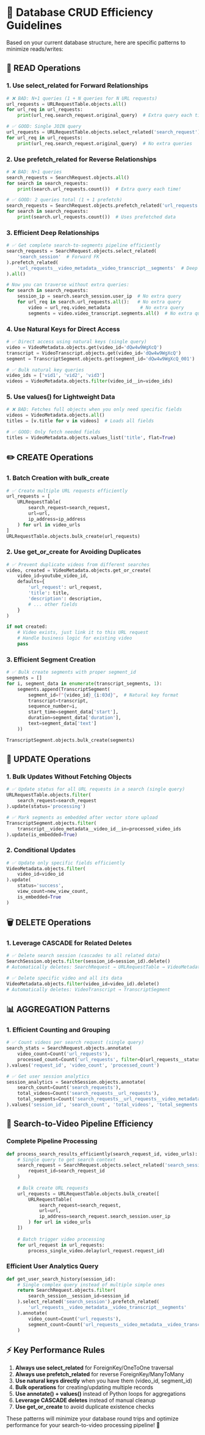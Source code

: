 # 🚀 **Database CRUD Efficiency Guidelines**

Based on your current database structure, here are specific patterns to minimize reads/writes:

## 📖 **READ Operations**

### **1. Use select_related for Forward Relationships**
```python
# ❌ BAD: N+1 queries (1 + N queries for N URL requests)
url_requests = URLRequestTable.objects.all()
for url_req in url_requests:
    print(url_req.search_request.original_query)  # Extra query each time!

# ✅ GOOD: Single JOIN query
url_requests = URLRequestTable.objects.select_related('search_request').all()
for url_req in url_requests:
    print(url_req.search_request.original_query)  # No extra queries
```

### **2. Use prefetch_related for Reverse Relationships**
```python
# ❌ BAD: N+1 queries
search_requests = SearchRequest.objects.all()
for search in search_requests:
    print(search.url_requests.count())  # Extra query each time!

# ✅ GOOD: 2 queries total (1 + 1 prefetch)
search_requests = SearchRequest.objects.prefetch_related('url_requests').all()
for search in search_requests:
    print(search.url_requests.count())  # Uses prefetched data
```

### **3. Efficient Deep Relationships**
```python
# ✅ Get complete search-to-segments pipeline efficiently
search_requests = SearchRequest.objects.select_related(
    'search_session'  # Forward FK
).prefetch_related(
    'url_requests__video_metadata__video_transcript__segments'  # Deep reverse
).all()

# Now you can traverse without extra queries:
for search in search_requests:
    session_ip = search.search_session.user_ip  # No extra query
    for url_req in search.url_requests.all():   # No extra query
        video = url_req.video_metadata           # No extra query
        segments = video.video_transcript.segments.all()  # No extra query
```

### **4. Use Natural Keys for Direct Access**
```python
# ✅ Direct access using natural keys (single query)
video = VideoMetadata.objects.get(video_id='dQw4w9WgXcQ')
transcript = VideoTranscript.objects.get(video_id='dQw4w9WgXcQ')
segment = TranscriptSegment.objects.get(segment_id='dQw4w9WgXcQ_001')

# ✅ Bulk natural key queries
video_ids = ['vid1', 'vid2', 'vid3']
videos = VideoMetadata.objects.filter(video_id__in=video_ids)
```

### **5. Use values() for Lightweight Data**
```python
# ❌ BAD: Fetches full objects when you only need specific fields
videos = VideoMetadata.objects.all()
titles = [v.title for v in videos]  # Loads all fields

# ✅ GOOD: Only fetch needed fields
titles = VideoMetadata.objects.values_list('title', flat=True)
```

## ✏️ **CREATE Operations**

### **1. Batch Creation with bulk_create**
```python
# ✅ Create multiple URL requests efficiently
url_requests = [
    URLRequestTable(
        search_request=search_request,
        url=url,
        ip_address=ip_address
    ) for url in video_urls
]
URLRequestTable.objects.bulk_create(url_requests)
```

### **2. Use get_or_create for Avoiding Duplicates**
```python
# ✅ Prevent duplicate videos from different searches
video, created = VideoMetadata.objects.get_or_create(
    video_id=youtube_video_id,
    defaults={
        'url_request': url_request,
        'title': title,
        'description': description,
        # ... other fields
    }
)

if not created:
    # Video exists, just link it to this URL request
    # Handle business logic for existing video
    pass
```

### **3. Efficient Segment Creation**
```python
# ✅ Bulk create segments with proper segment_id
segments = []
for i, segment_data in enumerate(transcript_segments, 1):
    segments.append(TranscriptSegment(
        segment_id=f"{video_id}_{i:03d}",  # Natural key format
        transcript=transcript,
        sequence_number=i,
        start_time=segment_data['start'],
        duration=segment_data['duration'],
        text=segment_data['text']
    ))

TranscriptSegment.objects.bulk_create(segments)
```

## 🔄 **UPDATE Operations**

### **1. Bulk Updates Without Fetching Objects**
```python
# ✅ Update status for all URL requests in a search (single query)
URLRequestTable.objects.filter(
    search_request=search_request
).update(status='processing')

# ✅ Mark segments as embedded after vector store upload
TranscriptSegment.objects.filter(
    transcript__video_metadata__video_id__in=processed_video_ids
).update(is_embedded=True)
```

### **2. Conditional Updates**
```python
# ✅ Update only specific fields efficiently
VideoMetadata.objects.filter(
    video_id=video_id
).update(
    status='success',
    view_count=new_view_count,
    is_embedded=True
)
```

## 🗑️ **DELETE Operations**

### **1. Leverage CASCADE for Related Deletes**
```python
# ✅ Delete search session (cascades to all related data)
SearchSession.objects.filter(session_id=session_id).delete()
# Automatically deletes: SearchRequest → URLRequestTable → VideoMetadata → VideoTranscript → TranscriptSegment

# ✅ Delete specific video and all its data
VideoMetadata.objects.filter(video_id=video_id).delete()
# Automatically deletes: VideoTranscript → TranscriptSegment
```

## 📊 **AGGREGATION Patterns**

### **1. Efficient Counting and Grouping**
```python
# ✅ Count videos per search request (single query)
search_stats = SearchRequest.objects.annotate(
    video_count=Count('url_requests'),
    processed_count=Count('url_requests', filter=Q(url_requests__status='success'))
).values('request_id', 'video_count', 'processed_count')

# ✅ Get user session analytics
session_analytics = SearchSession.objects.annotate(
    search_count=Count('search_requests'),
    total_videos=Count('search_requests__url_requests'),
    total_segments=Count('search_requests__url_requests__video_metadata__video_transcript__segments')
).values('session_id', 'search_count', 'total_videos', 'total_segments')
```

## 🎯 **Search-to-Video Pipeline Efficiency**

### **Complete Pipeline Processing**
```python
def process_search_results_efficiently(search_request_id, video_urls):
    # Single query to get search context
    search_request = SearchRequest.objects.select_related('search_session').get(
        request_id=search_request_id
    )
    
    # Bulk create URL requests
    url_requests = URLRequestTable.objects.bulk_create([
        URLRequestTable(
            search_request=search_request,
            url=url,
            ip_address=search_request.search_session.user_ip
        ) for url in video_urls
    ])
    
    # Batch trigger video processing
    for url_request in url_requests:
        process_single_video.delay(url_request.request_id)
```

### **Efficient User Analytics Query**
```python
def get_user_search_history(session_id):
    # Single complex query instead of multiple simple ones
    return SearchRequest.objects.filter(
        search_session__session_id=session_id
    ).select_related('search_session').prefetch_related(
        'url_requests__video_metadata__video_transcript__segments'
    ).annotate(
        video_count=Count('url_requests'),
        segment_count=Count('url_requests__video_metadata__video_transcript__segments')
    )
```

## ⚡ **Key Performance Rules**

1. **Always use select_related** for ForeignKey/OneToOne traversal
2. **Always use prefetch_related** for reverse ForeignKey/ManyToMany  
3. **Use natural keys directly** when you have them (video_id, segment_id)
4. **Bulk operations** for creating/updating multiple records
5. **Use annotate() + values()** instead of Python loops for aggregations
6. **Leverage CASCADE deletes** instead of manual cleanup
7. **Use get_or_create** to avoid duplicate existence checks

These patterns will minimize your database round trips and optimize performance for your search-to-video processing pipeline! 🚀
